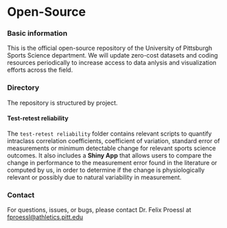 # Open-Source

### Basic information

This is the official open-source repository of the University of Pittsburgh Sports Science department. We will update zero-cost datasets and coding resources periodically to increase access to data anlysis and visualization efforts across the field.

### Directory
The repository is structured by project. 

#### Test-retest reliability
The `test-retest reliability` folder contains relevant scripts to quantify intraclass correlation coefficients, coefficient of variation, standard error of measurements or minimum detectable change for relevant sports science outcomes. It also includes a **Shiny App** that allows users to compare the change in performance to the measurement error found in the literature or computed by us, in order to determine if the change is physiologically relevant or possibly due to natural variability in measurement.


### Contact
For questions, issues, or bugs, please contact Dr. Felix Proessl at fproessl@athletics.pitt.edu
